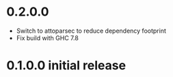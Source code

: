 # 0.2.0.0

* Switch to attoparsec to reduce dependency footprint
* Fix build with GHC 7.8

# 0.1.0.0 initial release
